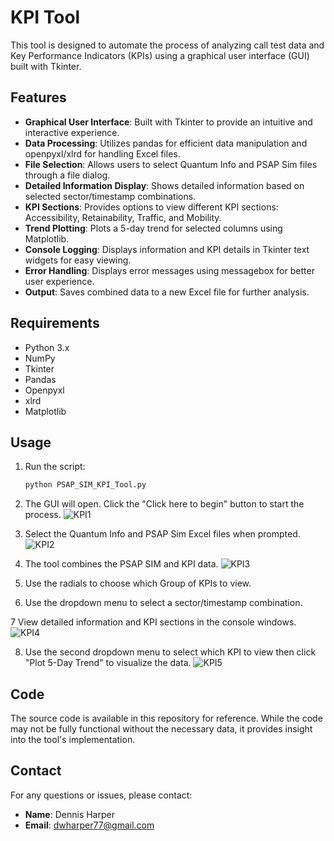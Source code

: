 # KPI Tool

This tool is designed to automate the process of analyzing call test data and Key Performance Indicators (KPIs) using a graphical user interface (GUI) built with Tkinter.

## Features
- **Graphical User Interface**: Built with Tkinter to provide an intuitive and interactive experience.
- **Data Processing**: Utilizes pandas for efficient data manipulation and openpyxl/xlrd for handling Excel files.
- **File Selection**: Allows users to select Quantum Info and PSAP Sim files through a file dialog.
- **Detailed Information Display**: Shows detailed information based on selected sector/timestamp combinations.
- **KPI Sections**: Provides options to view different KPI sections: Accessibility, Retainability, Traffic, and Mobility.
- **Trend Plotting**: Plots a 5-day trend for selected columns using Matplotlib.
- **Console Logging**: Displays information and KPI details in Tkinter text widgets for easy viewing.
- **Error Handling**: Displays error messages using messagebox for better user experience.
- **Output**: Saves combined data to a new Excel file for further analysis.

## Requirements

- Python 3.x
- NumPy
- Tkinter
- Pandas
- Openpyxl
- xlrd
- Matplotlib

## Usage

1. Run the script:
    ```sh
    python PSAP_SIM_KPI_Tool.py
    ```
2. The GUI will open. Click the "Click here to begin" button to start the process.
![KPI1](https://github.com/user-attachments/assets/26cfae3f-dca6-4cb5-9f56-5f97d3216c90)

4. Select the Quantum Info and PSAP Sim Excel files when prompted.
![KPI2](https://github.com/user-attachments/assets/d1b49b3e-d514-466c-9a04-e1201016de8f)

5. The tool combines the PSAP SIM and KPI data.
![KPI3](https://github.com/user-attachments/assets/784f881f-13f1-4aa9-aa8d-8f9e0896387d)

6. Use the radials to choose which Group of KPIs to view.

7. Use the dropdown menu to select a sector/timestamp combination.

7 View detailed information and KPI sections in the console windows.
![KPI4](https://github.com/user-attachments/assets/d55ec29a-6bb7-47fe-b7ce-524dbb01ed7e)

8. Use the second dropdown menu to select which KPI to view then click "Plot 5-Day Trend" to visualize the data.
![KPI5](https://github.com/user-attachments/assets/2918cd9e-894f-4deb-8288-b62ed3cacf22)


## Code
The source code is available in this repository for reference. While the code may not be fully functional without the necessary data, it provides insight into the tool's implementation.

## Contact
For any questions or issues, please contact:
- **Name**: Dennis Harper
- **Email**: dwharper77@gmail.com
